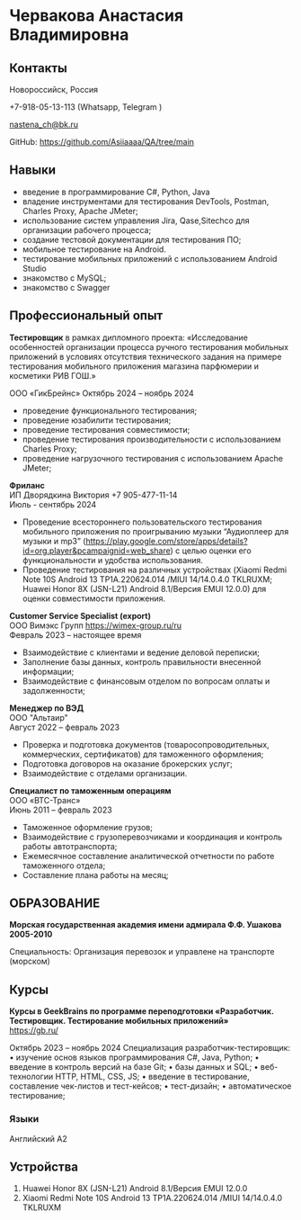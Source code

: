 # Червакова Анастасия Владимировна			

## Контакты
Новороссийск, Россия

+7-918-05-13-113 (Whatsapp, Telegram )

nastena_ch@bk.ru

GitHub: https://github.com/Asiiaaaa/QA/tree/main

## Навыки
* введение в программирование C#, Python, Java 
* владение инструментами для тестирования DevTools, Postman, Charles Proxy, Apache JMeter;
* использование систем управления Jira, Qase,Sitechco для организации рабочего процесса;
* cоздание тестовой документации для тестирования ПО;
* мобильное тестирование на Android.
* тестирование мобильных приложений с использованием Android Studio
* знакомство с MySQL;
* знакомство с Swagger

## Профессиональный опыт
**Тестировщик** в рамках дипломного проекта: «Исследование особенностей организации процесса ручного тестирования мобильных приложений в условиях отсутствия технического задания на примере тестирования мобильного приложения магазина парфюмерии и косметики РИВ ГОШ.»

ООО «ГикБрейнс» 
Октябрь 2024 – ноябрь 2024
* проведение функционального тестирования;
* проведение юзабилити тестирования;
* проведение тестирования совместимости;
* проведение тестирования производительности с использованием Charles Proxy;
* проведение нагрузочного тестирования с использованием Apache JMeter; 

**Фриланс**  
ИП Дворядкина Виктория +7 905-477-11-14  
Июль - сентябрь 2024
* Проведение всестороннего пользовательского тестирования мобильного приложения по проигрыванию музыки “Аудиоплеер для музыки и mp3” (https://play.google.com/store/apps/details?id=org.player&pcampaignid=web_share) 
с целью оценки его функциональности и удобства использования.
* Проведение тестирования на различных устройствах (Xiaomi Redmi Note 10S Android 13 TP1A.220624.014 /MIUI 14/14.0.4.0 TKLRUXM; Huawei Honor 8X (JSN-L21) Android 8.1/Версия EMUI 12.0.0)  для оценки совместимости приложения.
 
**Customer Service Specialist (export)**  
ООО Вимэкс Групп https://wimex-group.ru/ru   
Февраль 2023 – настоящее время
* Взаимодействие с клиентами и ведение деловой переписки; 
* Заполнение базы данных, контроль правильности внесенной информации;
* Взаимодействие с финансовым отделом по вопросам оплаты и задолженности;

**Менеджер по ВЭД**  
ООО "Альтаир"  
Август 2022 – февраль 2023
* Проверка и подготовка документов (товаросопроводительных, коммерческих, сертификатов) для таможенного оформления;
* Подготовка договоров на оказание брокерских услуг;
* Взаимодействие с отделами  организации.

**Специалист по таможенным операциям**  
ООО «ВТС-Транс»  
Июнь 2011 – февраль 2023
* Таможенное оформление грузов;
* Взаимодействие с грузоперевозчиками и координация и контроль работы автотранспорта;
* Ежемесячное составление аналитической отчетности по работе таможенного отдела;
* Составление плана работы на месяц;


## ОБРАЗОВАНИЕ
**Морская государственная академия имени адмирала Ф.Ф. Ушакова 2005-2010** 

Специальность: Организация перевозок и управлене на транспорте (морском)

## Курсы 
**Курсы в GeekBrains по программе переподготовки «Разработчик. Тестировщик. Тестирование мобильных приложений»**        
https://gb.ru/ 

Октябрь 2023 – ноябрь 2024
Cпециализация разработчик-тестировщик:
    • изучение основ языков программирования С#, Java, Python;
    • введение в контроль версий на базе Git;
    • базы данных и SQL;
    • веб-технологии HTTP, HTML, CSS, JS;
    • введение в тестирование, составление чек-листов и тест-кейсов;
    • тест-дизайн;
    • автоматическое тестирование;

### Языки
Английский 	А2

## Устройства
1. Huawei Honor 8X (JSN-L21) Android 8.1/Версия EMUI 12.0.0
2. Xiaomi Redmi Note 10S Android 13 TP1A.220624.014 /MIUI 14/14.0.4.0 TKLRUXM
